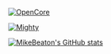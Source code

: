 [![OpenCore](https://github-readme-stats-mikebeaton.vercel.app/api/pin?username=acidanthera&repo=OpenCorePkg&theme=white&hide_border=false)](https://github.com/acidanthera/OpenCorePkg)

[![Mighty](https://github-readme-stats-mikebeaton.vercel.app/api/pin?username=MightyOrm&repo=Mighty&theme=white&hide_border=false)](https://github.com/MightyOrm/Mighty)

[![MikeBeaton's GitHub stats](https://github-readme-stats-mikebeaton.vercel.app/api?username=MikeBeaton&theme=white&hide_border=false)](https://github.com/mikebeaton)
